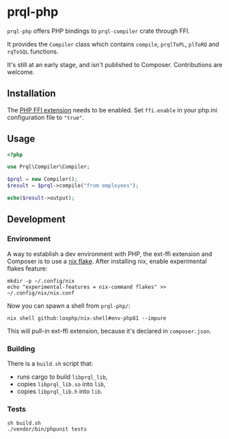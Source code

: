 # prql-php

`prql-php` offers PHP bindings to `prql-compiler` crate through FFI.

It provides the `Compiler` class which contains `compile`, `prqlToPL`, `plToRQ`
and `rqToSQL` functions.

It's still at an early stage, and isn't published to Composer. Contributions are
welcome.

## Installation

The [PHP FFI extension](https://www.php.net/manual/en/book.ffi.php) needs to be
enabled. Set `ffi.enable` in your php.ini configuration file to `"true"`.

## Usage

```php
<?php

use Prql\Compiler\Compiler;

$prql = new Compiler();
$result = $prql->compile("from employees");

echo($result->output);
```

## Development

### Environment

A way to establish a dev environment with PHP, the ext-ffi extension and
Composer is to use a [nix flake](https://github.com/loophp/nix-shell). After
installing nix, enable experimental flakes feature:

```
mkdir -p ~/.config/nix
echo "experimental-features = nix-command flakes" >> ~/.config/nix/nix.conf
```

Now you can spawn a shell from `prql-php/`:

```
nix shell github:loophp/nix-shell#env-php81 --impure
```

This will pull-in ext-ffi extension, because it's declared in `composer.json`.

### Building

There is a `build.sh` script that:

- runs cargo to build `libprql_lib`,
- copies `libprql_lib.so` into `lib`,
- copies `libprql_lib.h` into `lib`.

### Tests

```
sh build.sh
./vendor/bin/phpunit tests
```
